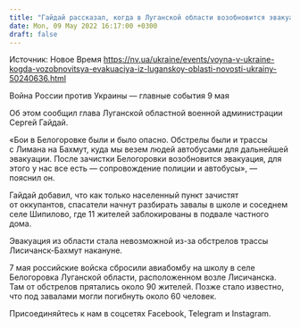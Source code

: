 ```yaml
---
title: "Гайдай рассказал, когда в Луганской области возобновится эвакуация"
date: Mon, 09 May 2022 16:17:00 +0300
draft: false
---
```

Источник: Новое Время https://nv.ua/ukraine/events/voyna-v-ukraine-kogda-vozobnovitsya-evakuaciya-iz-luganskoy-oblasti-novosti-ukrainy-50240636.html


Война России против Украины — главные события 9 мая

 Об этом сообщил глава Луганской областной военной администрации Сергей Гайдай.

«Бои в Белогоровке были и было опасно. Обстрелы были и трассы с Лимана на Бахмут, куда мы везем людей автобусами для дальнейшей эвакуации. После зачистки Белогоровки возобновится эвакуация, для этого у нас все есть — сопровождение полиции и автобусы», — пояснил он.

Гайдай добавил, что как только населенный пункт зачистят от оккупантов, спасатели начнут разбирать завалы в школе и соседнем селе Шипилово, где 11 жителей заблокированы в подвале частного дома.

Эвакуация из области стала невозможной из-за обстрелов трассы Лисичанск-Бахмут накануне.

7 мая российские войска сбросили авиабомбу на школу в селе Белогоровка Луганской области, расположенном возле Лисичанска. Там от обстрелов прятались около 90 жителей. Позже стало известно, что под завалами могли погибнуть около 60 человек.

Присоединяйтесь к нам в соцсетях Facebook, Telegram и Instagram.
